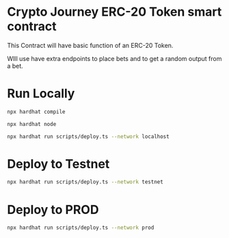 # Crypto Journey ERC-20 Token smart contract

This Contract will have basic function of an ERC-20 Token.

WIll use have extra endpoints to place bets and to get a
random output from a bet.


# Run Locally
```sh
npx hardhat compile

npx hardhat node

npx hardhat run scripts/deploy.ts --network localhost
```

# Deploy to Testnet
```sh
npx hardhat run scripts/deploy.ts --network testnet
```

# Deploy to PROD
```sh
npx hardhat run scripts/deploy.ts --network prod
```